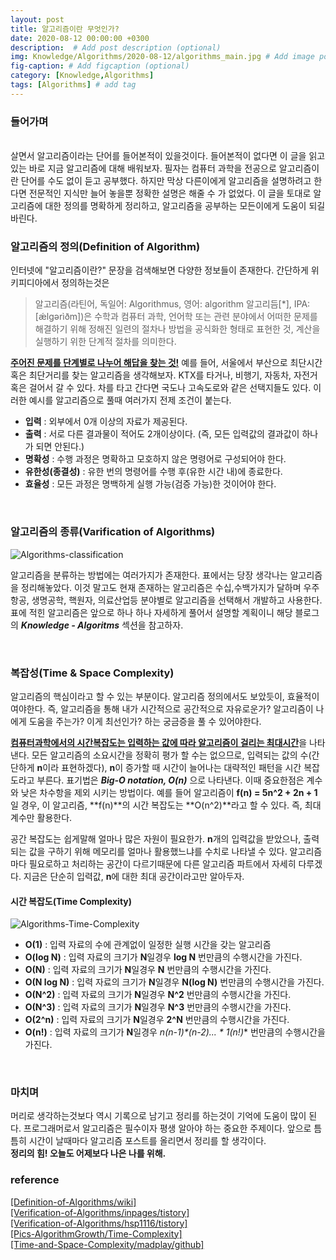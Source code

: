 ```yaml
---
layout: post
title: 알고리즘이란 무엇인가?
date: 2020-08-12 00:00:00 +0300
description:  # Add post description (optional)
img: Knowledge/Algorithms/2020-08-12/algorithms_main.jpg # Add image post (optional)
fig-caption: # Add figcaption (optional)
category: [Knowledge,Algorithms]
tags: [Algorithms] # add tag
---
```


### 들어가며
<br>
살면서 알고리즘이라는 단어를 들어본적이 있을것이다. 들어본적이 없다면 이 글을 읽고 있는 바로 지금 알고리즘에 대해 배워보자. 필자는 컴퓨터 과학을 전공으로 알고리즘이란 단어를 수도 없이 듣고 공부했다. 하지만 막상 다른이에게 알고리즘을 설명하려고 한다면 전문적인 지식만 늘어 놓을뿐 정확한 설명은 해줄 수 가 없었다. 이 글을 토대로 알고리즘에 대한 정의를 명확하게 정리하고, 알고리즘을 공부하는 모든이에게 도움이 되길 바린다.

<br>

### 알고리즘의 정의(Definition of Algorithm)
인터넷에 "알고리즘이란?" 문장을 검색해보면 다양한 정보들이 존재한다. 간단하게 위키피디아에서 정의하는것은 
<br>
>알고리즘(라틴어, 독일어: Algorithmus, 영어: algorithm 알고리듬[*], IPA: [ǽlɡərìðm])은 수학과 컴퓨터 과학, 언어학 또는 관련 분야에서 어떠한 문제를 해결하기 위해 정해진 일련의 절차나 방법을 공식화한 형태로 표현한 것, 계산을 실행하기 위한 단계적 절차를 의미한다.

<ins>**주어진 문제를 단계별로 나누어 해답을 찾는 것!**</ins> 예를 들어, 서울에서 부산으로 최단시간 혹은 최단거리를 찾는 알고리즘을 생각해보자. KTX를 타거나, 비행기, 자동차, 자전거 혹은 걸어서 갈 수 있다. 차를 타고 간다면 국도나 고속도로와 같은 선택지들도 있다. 이러한 예시를 알고리즘으로 풀때 여러가지 전제 조건이 붙는다.
<br> 
- **입력** : 외부에서 0개 이상의 자료가 제공된다.
- **출력** : 서로 다른 결과물이 적어도 2개이상이다. (즉, 모든 입력값의 결과값이 하나가 되면 안된다.)
- **명확성** : 수행 과정은 명확하고 모호하지 않은 명령어로 구성되어야 한다.
- **유한성(종결성)** : 유한 번의 명령어를 수행 후(유한 시간 내)에 종료한다.
- **효율성** : 모든 과정은 명백하게 실행 가능(검증 가능)한 것이어야 한다.

<br>

### 알고리즘의 종류(Varification of Algorithms)

![Algorithms-classification]({{site.baseurl}}/assets/img/Knowledge/Algorithms/2020-08-12/algorithms_classification.png#center)
<br>

알고리즘을 분류하는 방법에는 여러가지가 존재한다. 표에서는 당장 생각나는 알고리즘을 정리해놓았다. 이것 말고도 현재 존재하는 알고리즘은 수십,수백가지가 달하며 우주항공, 생명공학, 핵원자, 의료산업등 분야별로 알고리즘을 선택해서 개발하고 사용한다. 표에 적힌 알고리즘은 앞으로 하나 하나 자세하게 풀어서 설명할 계획이니 해당 블로그의 ***Knowledge - Algoritms*** 섹션을 참고하자.

<br>


### 복잡성(Time & Space Complexity)
알고리즘의 핵심이라고 할 수 있는 부분이다. 알고리즘 정의에서도 보았듯이, 효율적이여야한다. 즉, 알고리즘을 통해 내가 시간적으로  공간적으로 자유로운가? 알고리즘이 나에게 도움을 주는가? 이게 최선인가? 하는 궁금증을 풀 수 있어야한다. 

<ins>**컴퓨터과학에서의 시간복잡도는 입력하는 값에 따라 알고리즘이 걸리는 최대시간**</ins>을 나타낸다. 모든 알고리즘의 소요시간을 정확히 평가 할 수는 없으므로, 입력되는 값의 수(간단하게 **n**이라 표현하겠다), **n**이 증가할 때 시간이 늘어나는 대략적인 패턴을 시간 복잡도라고 부른다. 표기법은 ***Big-O notation, O(n)*** 으로 나타낸다. 이때 중요한점은 계수와 낮은 차수항을 제외 시키는 방법이다. 예를 들어 알고리즘이 **f(n) = 5n^2 + 2n + 1** 일 경우, 이 알고리즘, **f(n)**의 시간 복잡도는 **O(n^2)**라고 할 수 있다. 즉, 최대 계수만 활용한다.

공간 복잡도는 쉽게말해 얼마나 많은 자원이 필요한가. **n**개의 입력값을 받았으나, 출력되는 값을 구하기 위해 메모리를 얼마나 활용했느냐를 수치로 나타낼 수 있다. 알고리즘마다 필요로하고 처리하는 공간이 다르기때문에 다른 알고리즘 파트에서 자세히 다루겠다. 지금은 단순히 입력값, **n**에 대한 최대 공간이라고만 알아두자.

#### 시간 복잡도(Time Complexity)

![Algorithms-Time-Complexity]({{site.baseurl}}/assets/img/Knowledge/Algorithms/2020-08-12/algorithms_time_complexity.png#center)
- **O(1)** : 입력 자료의 수에 관계없이 일정한 실행 시간을 갖는 알고리즘
- **O(log N)** : 입력 자료의 크기가 **N**일경우 **log N** 번만큼의 수행시간을 가진다.
- **O(N)** : 입력 자료의 크기가 **N**일경우 **N** 번만큼의 수행시간을 가진다.
- **O(N log N)** : 입력 자료의 크기가 **N**일경우 **N(log N)** 번만큼의 수행시간을 가진다.
- **O(N^2)** : 입력 자료의 크기가 **N**일경우 **N^2** 번만큼의 수행시간을 가진다.
- **O(N^3)** : 입력 자료의 크기가 **N**일경우 **N^3** 번만큼의 수행시간을 가진다.
- **O(2^n)** : 입력 자료의 크기가 **N**일경우 **2^N** 번만큼의 수행시간을 가진다.
- **O(n!)** : 입력 자료의 크기가 **N**일경우 **n*(n-1)*(n-2)... * 1(n!)** 번만큼의 수행시간을 가진다.

<br>

### 마치며
머리로 생각하는것보다 역시 기록으로 남기고 정리를 하는것이 기억에 도움이 많이 된다. 프로그래머로서 알고리즘은 필수이자 평생 알아야 하는 중요한 주제이다. 앞으로 틈틈히 시간이 날때마다 알고리즘 포스트를 올리면서 정리를 할 생각이다.<br> 
**정리의 힘! 오늘도 어제보다 나은 나를 위해.**

### reference
[\[Definition-of-Algorithms/wiki\]](https://en.wikipedia.org/wiki/Algorithm) <br>
[\[Verification-of-Algorithms/inpages/tistory\]](https://inpages.tistory.com/85) <br>
[\[Verification-of-Algorithms/hsp1116/tistory\]](https://hsp1116.tistory.com/category/Algorithm) <br>
[\[Pics-AlgorithmGrowth/Time-Complexity\]](https://medium.com/@randerson112358/algorithm-analysis-time-complexity-simplified-cd39a81fec71) <br>
[\[Time-and-Space-Complexity/madplay/github\]](https://madplay.github.io/post/time-complexity-space-complexity) <br>

